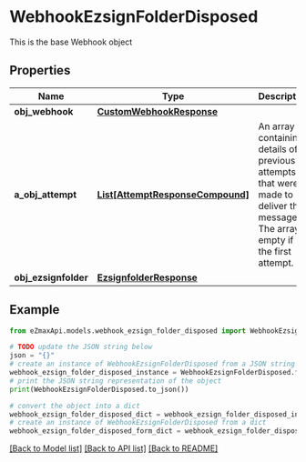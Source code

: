 # WebhookEzsignFolderDisposed

This is the base Webhook object

## Properties

Name | Type | Description | Notes
------------ | ------------- | ------------- | -------------
**obj_webhook** | [**CustomWebhookResponse**](CustomWebhookResponse.md) |  | 
**a_obj_attempt** | [**List[AttemptResponseCompound]**](AttemptResponseCompound.md) | An array containing details of previous attempts that were made to deliver the message. The array is empty if it&#39;s the first attempt. | 
**obj_ezsignfolder** | [**EzsignfolderResponse**](EzsignfolderResponse.md) |  | 

## Example

```python
from eZmaxApi.models.webhook_ezsign_folder_disposed import WebhookEzsignFolderDisposed

# TODO update the JSON string below
json = "{}"
# create an instance of WebhookEzsignFolderDisposed from a JSON string
webhook_ezsign_folder_disposed_instance = WebhookEzsignFolderDisposed.from_json(json)
# print the JSON string representation of the object
print(WebhookEzsignFolderDisposed.to_json())

# convert the object into a dict
webhook_ezsign_folder_disposed_dict = webhook_ezsign_folder_disposed_instance.to_dict()
# create an instance of WebhookEzsignFolderDisposed from a dict
webhook_ezsign_folder_disposed_form_dict = webhook_ezsign_folder_disposed.from_dict(webhook_ezsign_folder_disposed_dict)
```
[[Back to Model list]](../README.md#documentation-for-models) [[Back to API list]](../README.md#documentation-for-api-endpoints) [[Back to README]](../README.md)


